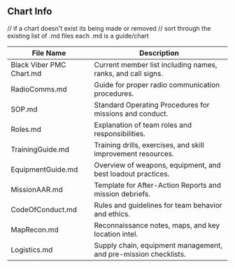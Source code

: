 ## Chart Info
// if a chart doesn't exist its being made or removed
// sort through the existing list of .md files each .md is a guide/chart

| File Name                   | Description                                         |
|-----------------------------|---------------------------------------------------|
| Black Viber PMC Chart.md    | Current member list including names, ranks, and call signs. |
| RadioComms.md              | Guide for proper radio communication procedures.     |
| SOP.md                      | Standard Operating Procedures for missions and conduct. |
| Roles.md                    | Explanation of team roles and responsibilities.      |
| TrainingGuide.md            | Training drills, exercises, and skill improvement resources. |
| EquipmentGuide.md           | Overview of weapons, equipment, and best loadout practices. |
| MissionAAR.md               | Template for After-Action Reports and mission debriefs. |
| CodeOfConduct.md            | Rules and guidelines for team behavior and ethics.     |
| MapRecon.md                 | Reconnaissance notes, maps, and key location intel.   |
| Logistics.md                | Supply chain, equipment management, and pre-mission checklists. |
